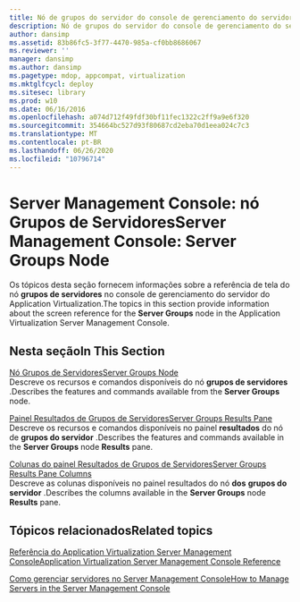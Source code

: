 ```yaml
---
title: Nó de grupos do servidor do console de gerenciamento do servidor
description: Nó de grupos do servidor do console de gerenciamento do servidor
author: dansimp
ms.assetid: 83b86fc5-3f77-4470-985a-cf0bb8686067
ms.reviewer: ''
manager: dansimp
ms.author: dansimp
ms.pagetype: mdop, appcompat, virtualization
ms.mktglfcycl: deploy
ms.sitesec: library
ms.prod: w10
ms.date: 06/16/2016
ms.openlocfilehash: a074d712f49fdf30bf11fec1322c2ff9a9e6f320
ms.sourcegitcommit: 354664bc527d93f80687cd2eba70d1eea024c7c3
ms.translationtype: MT
ms.contentlocale: pt-BR
ms.lasthandoff: 06/26/2020
ms.locfileid: "10796714"
---
```

# <span data-ttu-id="3a6d6-103">Server Management Console: nó Grupos de Servidores</span><span class="sxs-lookup"><span data-stu-id="3a6d6-103">Server Management Console: Server Groups Node</span></span>


<span data-ttu-id="3a6d6-104">Os tópicos desta seção fornecem informações sobre a referência de tela do nó **grupos de servidores** no console de gerenciamento do servidor do Application Virtualization.</span><span class="sxs-lookup"><span data-stu-id="3a6d6-104">The topics in this section provide information about the screen reference for the **Server Groups** node in the Application Virtualization Server Management Console.</span></span>

## <span data-ttu-id="3a6d6-105">Nesta seção</span><span class="sxs-lookup"><span data-stu-id="3a6d6-105">In This Section</span></span>


<a href="" id="server-groups-node"></a>[<span data-ttu-id="3a6d6-106">Nó Grupos de Servidores</span><span class="sxs-lookup"><span data-stu-id="3a6d6-106">Server Groups Node</span></span>](server-groups-node.md)  
<span data-ttu-id="3a6d6-107">Descreve os recursos e comandos disponíveis do nó **grupos de servidores** .</span><span class="sxs-lookup"><span data-stu-id="3a6d6-107">Describes the features and commands available from the **Server Groups** node.</span></span>

<a href="" id="server-groups-results-pane"></a>[<span data-ttu-id="3a6d6-108">Painel Resultados de Grupos de Servidores</span><span class="sxs-lookup"><span data-stu-id="3a6d6-108">Server Groups Results Pane</span></span>](server-groups-results-pane.md)  
<span data-ttu-id="3a6d6-109">Descreve os recursos e comandos disponíveis no painel **resultados** do nó de **grupos do servidor** .</span><span class="sxs-lookup"><span data-stu-id="3a6d6-109">Describes the features and commands available in the **Server Groups** node **Results** pane.</span></span>

<a href="" id="server-groups-results-pane-columns"></a>[<span data-ttu-id="3a6d6-110">Colunas do painel Resultados de Grupos de Servidores</span><span class="sxs-lookup"><span data-stu-id="3a6d6-110">Server Groups Results Pane Columns</span></span>](server-groups-results-pane-columns.md)  
<span data-ttu-id="3a6d6-111">Descreve as colunas disponíveis no painel resultados do nó **dos** **grupos do servidor** .</span><span class="sxs-lookup"><span data-stu-id="3a6d6-111">Describes the columns available in the **Server Groups** node **Results** pane.</span></span>

## <span data-ttu-id="3a6d6-112">Tópicos relacionados</span><span class="sxs-lookup"><span data-stu-id="3a6d6-112">Related topics</span></span>


[<span data-ttu-id="3a6d6-113">Referência do Application Virtualization Server Management Console</span><span class="sxs-lookup"><span data-stu-id="3a6d6-113">Application Virtualization Server Management Console Reference</span></span>](application-virtualization-server-management-console-reference.md)

[<span data-ttu-id="3a6d6-114">Como gerenciar servidores no Server Management Console</span><span class="sxs-lookup"><span data-stu-id="3a6d6-114">How to Manage Servers in the Server Management Console</span></span>](how-to-manage-servers-in-the-server-management-console.md)

 

 





